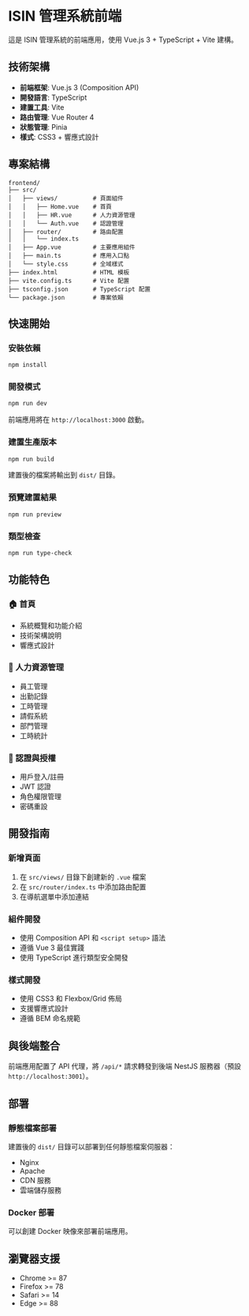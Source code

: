 # ISIN 管理系統前端

這是 ISIN 管理系統的前端應用，使用 Vue.js 3 + TypeScript + Vite 建構。

## 技術架構

- **前端框架**: Vue.js 3 (Composition API)
- **開發語言**: TypeScript
- **建置工具**: Vite
- **路由管理**: Vue Router 4
- **狀態管理**: Pinia
- **樣式**: CSS3 + 響應式設計

## 專案結構

```
frontend/
├── src/
│   ├── views/          # 頁面組件
│   │   ├── Home.vue    # 首頁
│   │   ├── HR.vue      # 人力資源管理
│   │   └── Auth.vue    # 認證管理
│   ├── router/         # 路由配置
│   │   └── index.ts
│   ├── App.vue         # 主要應用組件
│   ├── main.ts         # 應用入口點
│   └── style.css       # 全域樣式
├── index.html          # HTML 模板
├── vite.config.ts      # Vite 配置
├── tsconfig.json       # TypeScript 配置
└── package.json        # 專案依賴
```

## 快速開始

### 安裝依賴

```bash
npm install
```

### 開發模式

```bash
npm run dev
```

前端應用將在 `http://localhost:3000` 啟動。

### 建置生產版本

```bash
npm run build
```

建置後的檔案將輸出到 `dist/` 目錄。

### 預覽建置結果

```bash
npm run preview
```

### 類型檢查

```bash
npm run type-check
```

## 功能特色

### 🏠 首頁
- 系統概覽和功能介紹
- 技術架構說明
- 響應式設計

### 👥 人力資源管理
- 員工管理
- 出勤記錄
- 工時管理
- 請假系統
- 部門管理
- 工時統計

### 🔐 認證與授權
- 用戶登入/註冊
- JWT 認證
- 角色權限管理
- 密碼重設

## 開發指南

### 新增頁面

1. 在 `src/views/` 目錄下創建新的 `.vue` 檔案
2. 在 `src/router/index.ts` 中添加路由配置
3. 在導航選單中添加連結

### 組件開發

- 使用 Composition API 和 `<script setup>` 語法
- 遵循 Vue 3 最佳實踐
- 使用 TypeScript 進行類型安全開發

### 樣式開發

- 使用 CSS3 和 Flexbox/Grid 佈局
- 支援響應式設計
- 遵循 BEM 命名規範

## 與後端整合

前端應用配置了 API 代理，將 `/api/*` 請求轉發到後端 NestJS 服務器（預設 `http://localhost:3001`）。

## 部署

### 靜態檔案部署

建置後的 `dist/` 目錄可以部署到任何靜態檔案伺服器：

- Nginx
- Apache
- CDN 服務
- 雲端儲存服務

### Docker 部署

可以創建 Docker 映像來部署前端應用。

## 瀏覽器支援

- Chrome >= 87
- Firefox >= 78
- Safari >= 14
- Edge >= 88
